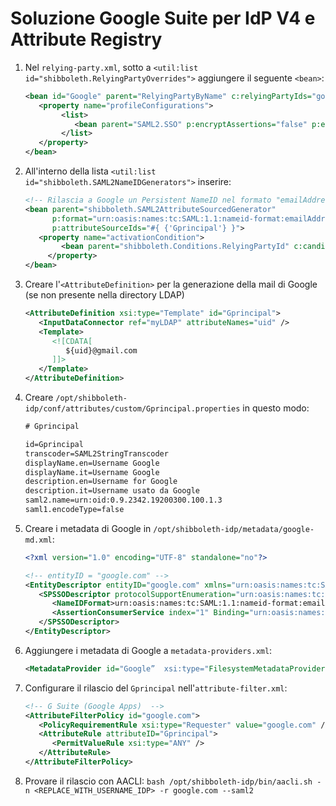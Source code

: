 # Soluzione Google Suite per IdP V4 e Attribute Registry

1. Nel `relying-party.xml`, sotto a `<util:list id="shibboleth.RelyingPartyOverrides">` aggiungere il seguente `<bean>`:
   ```xml
   <bean id="Google" parent="RelyingPartyByName" c:relyingPartyIds="google.com">
      <property name="profileConfigurations">
	       <list>
	          <bean parent="SAML2.SSO" p:encryptAssertions="false" p:encryptNameIDs="false" />
	       </list>
      </property>
   </bean>
   ```

2. All'interno della lista `<util:list id="shibboleth.SAML2NameIDGenerators">` inserire:
   ```xml
   <!-- Rilascia a Google un Persistent NameID nel formato "emailAddress" e con valore Gprincipal -->
   <bean parent="shibboleth.SAML2AttributeSourcedGenerator"
         p:format="urn:oasis:names:tc:SAML:1.1:nameid-format:emailAddress"
         p:attributeSourceIds="#{ {'Gprincipal'} }">
      <property name="activationCondition">
	       <bean parent="shibboleth.Conditions.RelyingPartyId" c:candidate="google.com" />
	    </property>
   </bean>   

3. Creare l'`<AttributeDefinition>` per la generazione della mail di Google (se non presente nella directory LDAP)
   ```xml
   <AttributeDefinition xsi:type="Template" id="Gprincipal">
      <InputDataConnector ref="myLDAP" attributeNames="uid" />
      <Template>
         <![CDATA[
            ${uid}@gmail.com
         ]]>
      </Template>
   </AttributeDefinition>

4. Creare `/opt/shibboleth-idp/conf/attributes/custom/Gprincipal.properties` in questo modo:
   ```xml
   # Gprincipal

   id=Gprincipal
   transcoder=SAML2StringTranscoder
   displayName.en=Username Google
   displayName.it=Username Google
   description.en=Username for Google
   description.it=Username usato da Google
   saml2.name=urn:oid:0.9.2342.19200300.100.1.3
   saml1.encodeType=false
   ```

5. Creare i metadata di Google in `/opt/shibboleth-idp/metadata/google-md.xml`:
   ```xml
   <?xml version="1.0" encoding="UTF-8" standalone="no"?>

   <!-- entityID = "google.com" -->
   <EntityDescriptor entityID="google.com" xmlns="urn:oasis:names:tc:SAML:2.0:metadata">
      <SPSSODescriptor protocolSupportEnumeration="urn:oasis:names:tc:SAML:2.0:protocol">
         <NameIDFormat>urn:oasis:names:tc:SAML:1.1:nameid-format:emailAddress</NameIDFormat>
         <AssertionConsumerService index="1" Binding="urn:oasis:names:tc:SAML:2.0:bindings:HTTP-POST" Location="https://www.google.com/a/university.edu/acs" />
      </SPSSODescriptor>
   </EntityDescriptor>
   ```
   
6. Aggiungere i metadata di Google a `metadata-providers.xml`:
   ```xml
   <MetadataProvider id="Google”  xsi:type="FilesystemMetadataProvider" metadataFile="%{idp.home}/metadata/google-md.xml"/>
   ```
   
7. Configurare il rilascio del `Gprincipal` nell'`attribute-filter.xml`:
   ```xml
   <!-- G Suite (Google Apps)  -->
   <AttributeFilterPolicy id="google.com">
      <PolicyRequirementRule xsi:type="Requester" value="google.com" />
      <AttributeRule attributeID="Gprincipal">
         <PermitValueRule xsi:type="ANY" />
      </AttributeRule>
   </AttributeFilterPolicy>
   ```

8. Provare il rilascio con AACLI:
   `bash /opt/shibboleth-idp/bin/aacli.sh -n <REPLACE_WITH_USERNAME_IDP> -r google.com --saml2`
